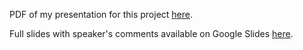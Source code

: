 PDF of my presentation for this project [here]().

Full slides with speaker's comments available on Google Slides [here](https://docs.google.com/presentation/d/1vzg987GceCEmjcfCDQ6YUQ-qbpBd01dMGILZwP2vn5E/edit?usp=sharing).
